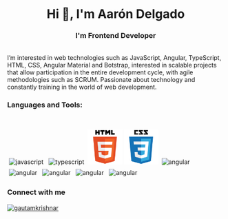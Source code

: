 <h1 align="center">Hi 👋, I'm Aarón Delgado</h1>
<h3 align="center">I'm Frontend Developer</h3>
<br>
I’m interested in web technologies
such as JavaScript, Angular, TypeScript, HTML, CSS, Angular Material and Botstrap,
interested in scalable projects that allow participation in the entire development cycle,
with agile methodologies such as SCRUM. Passionate about technology and constantly
training in the world of web development.
<br>
<h3 align="left">Languages and Tools:</h3>
<br>
<p>
<img src="https://github.com/blackcater/blackcater/raw/main/images/logo-javascript.svg" height="80" style="vertical-align:down; margin:4px" alt="javascript">
<img src="https://github.com/blackcater/blackcater/raw/main/images/logo-typescript.svg" height="80" style="vertical-align:down; margin:4px" alt="typescript">
<img src="https://raw.githubusercontent.com/devicons/devicon/master/icons/html5/html5-original-wordmark.svg" alt="html5" width="80" height="80"/> 
<img src="https://raw.githubusercontent.com/devicons/devicon/master/icons/css3/css3-original-wordmark.svg" alt="css3" width="80" height="80"/> 
<img src="https://upload.wikimedia.org/wikipedia/commons/thumb/c/cf/Angular_full_color_logo.svg/1200px-Angular_full_color_logo.svg.png" height="80" style="vertical-align:down; margin:4px" alt="angular">
<img src="https://blog.tednologia.com/wp-content/uploads/2021/02/bootstrap-logo-2.png" height="80" style="vertical-align:down; margin:4px" alt="angular">
<img src="https://javadesde0.com/wp-content/uploads/85e1033844072a68e71db8de2c67eb1a.png" height="80" style="vertical-align:down; margin:4px" alt="angular">
<img src="https://logos-marcas.com/wp-content/uploads/2020/11/GitHub-Logo.png" height="80" style="vertical-align:down; margin:4px" alt="angular">
<img src="https://encrypted-tbn0.gstatic.com/images?q=tbn:ANd9GcQdJuMkn0fu2x_Ix11G72YRH4Cub_5HTPP-58uAS2bbOkdVdVCbhMbjlQQOQRmlyMYFs-k&usqp=CAU" height="80" style="vertical-align:down; margin:4px" alt="angular">
</p>
<h3 align="left">Connect with me</h3>
<a href="https://linkedin.com/in/raúl-aarón-delgado" target="blank"><img align="center" src="https://raw.githubusercontent.com/rahuldkjain/github-profile-readme-generator/master/src/images/icons/Social/linked-in-alt.svg" alt="gautamkrishnar" height="30" width="40" /></a>

